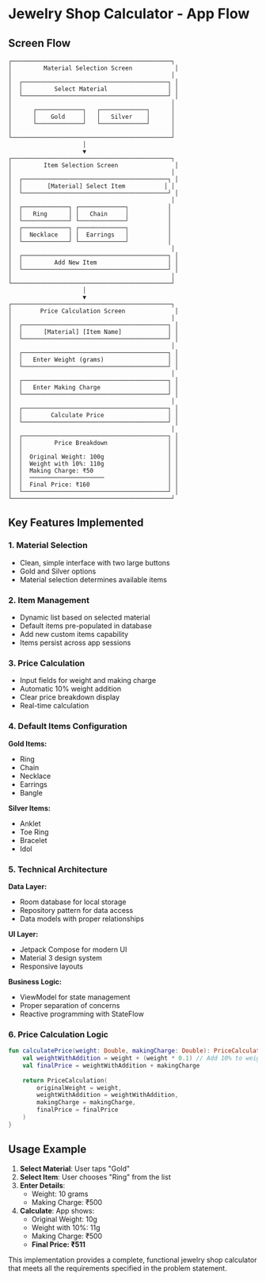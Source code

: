 # Jewelry Shop Calculator - App Flow

## Screen Flow

```
┌─────────────────────────────────────────────┐
│         Material Selection Screen            │
│                                             │
│  ┌─────────────────────────────────────────┐ │
│  │         Select Material                 │ │
│  └─────────────────────────────────────────┘ │
│                                             │
│      ┌─────────────┐   ┌─────────────┐      │
│      │    Gold     │   │   Silver    │      │
│      └─────────────┘   └─────────────┘      │
│                                             │
└─────────────────────────────────────────────┘
                     │
                     ▼
┌─────────────────────────────────────────────┐
│         Item Selection Screen                │
│                                             │
│  ┌─────────────────────────────────────────┐ │
│  │       [Material] Select Item           │ │
│  └─────────────────────────────────────────┘ │
│                                             │
│  ┌─────────────┐ ┌─────────────┐           │
│  │   Ring      │ │   Chain     │           │
│  └─────────────┘ └─────────────┘           │
│  ┌─────────────┐ ┌─────────────┐           │
│  │  Necklace   │ │  Earrings   │           │
│  └─────────────┘ └─────────────┘           │
│                                             │
│  ┌─────────────────────────────────────────┐ │
│  │         Add New Item                    │ │
│  └─────────────────────────────────────────┘ │
│                                             │
└─────────────────────────────────────────────┘
                     │
                     ▼
┌─────────────────────────────────────────────┐
│        Price Calculation Screen              │
│                                             │
│  ┌─────────────────────────────────────────┐ │
│  │      [Material] [Item Name]             │ │
│  └─────────────────────────────────────────┘ │
│                                             │
│  ┌─────────────────────────────────────────┐ │
│  │   Enter Weight (grams)                  │ │
│  └─────────────────────────────────────────┘ │
│                                             │
│  ┌─────────────────────────────────────────┐ │
│  │   Enter Making Charge                   │ │
│  └─────────────────────────────────────────┘ │
│                                             │
│  ┌─────────────────────────────────────────┐ │
│  │        Calculate Price                  │ │
│  └─────────────────────────────────────────┘ │
│                                             │
│  ┌─────────────────────────────────────────┐ │
│  │         Price Breakdown                 │ │
│  │                                         │ │
│  │  Original Weight: 100g                  │ │
│  │  Weight with 10%: 110g                  │ │
│  │  Making Charge: ₹50                     │ │
│  │  ─────────────────────                  │ │
│  │  Final Price: ₹160                      │ │
│  └─────────────────────────────────────────┘ │
└─────────────────────────────────────────────┘
```

## Key Features Implemented

### 1. Material Selection
- Clean, simple interface with two large buttons
- Gold and Silver options
- Material selection determines available items

### 2. Item Management
- Dynamic list based on selected material
- Default items pre-populated in database
- Add new custom items capability
- Items persist across app sessions

### 3. Price Calculation
- Input fields for weight and making charge
- Automatic 10% weight addition
- Clear price breakdown display
- Real-time calculation

### 4. Default Items Configuration

**Gold Items:**
- Ring
- Chain
- Necklace
- Earrings
- Bangle

**Silver Items:**
- Anklet
- Toe Ring
- Bracelet
- Idol

### 5. Technical Architecture

**Data Layer:**
- Room database for local storage
- Repository pattern for data access
- Data models with proper relationships

**UI Layer:**
- Jetpack Compose for modern UI
- Material 3 design system
- Responsive layouts

**Business Logic:**
- ViewModel for state management
- Proper separation of concerns
- Reactive programming with StateFlow

### 6. Price Calculation Logic

```kotlin
fun calculatePrice(weight: Double, makingCharge: Double): PriceCalculation {
    val weightWithAddition = weight + (weight * 0.1) // Add 10% to weight
    val finalPrice = weightWithAddition + makingCharge
    
    return PriceCalculation(
        originalWeight = weight,
        weightWithAddition = weightWithAddition,
        makingCharge = makingCharge,
        finalPrice = finalPrice
    )
}
```

## Usage Example

1. **Select Material**: User taps "Gold"
2. **Select Item**: User chooses "Ring" from the list
3. **Enter Details**: 
   - Weight: 10 grams
   - Making Charge: ₹500
4. **Calculate**: App shows:
   - Original Weight: 10g
   - Weight with 10%: 11g
   - Making Charge: ₹500
   - **Final Price: ₹511**

This implementation provides a complete, functional jewelry shop calculator that meets all the requirements specified in the problem statement.